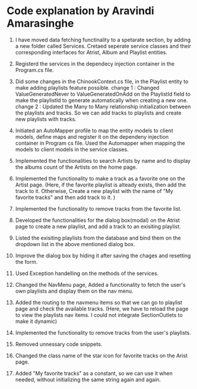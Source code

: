 
# Code explanation by Aravindi Amarasinghe

1. I have moved data fetching functinality to a spetarate section, by adding a new folder called Services. 
   Cretaed seperate service classes and their corresponding interfaces for Atrist, Album and Playlist entities.

2. Registerd the services in the dependecy injection container in the Program.cs file. 

3. Did some changes in the ChinookContext.cs file, in the Playlist entity to make adding playlists feature possible. 
	change 1 : Changed ValueGeneratedNever to ValueGeneratedOnAdd on the PlaylistId field to make the playlistId to generate automatically when creating a new one.
	change 2 : Updated the Many to Many relationship initialization between the playlists and tracks. So we can add tracks to playlists and create new playlists with tracks. 

4. Initiated an AutoMapper profile to map the entity models to client models, define maps and register it on the dependeny injection container in Program cs file. 
   Used the Automapper when mapping the models to client models in the service classes. 

5. Implemented the functionalities to search Artists by name and to display the albums count of the Artists on the home page. 

6. Implemented the functionality to make a track as a favorite one on the Artist page. (Here, if the favorite playlist is alteady exists, then add the track to it. Otherwise, 
   Create a new playlist with the name of "My favorite tracks" and then add track to it. )

7. Implemented the functionality to remove tracks from the favorite list. 

8. Developed the functionalities for the dialog box(modal) on the Atrist page to create a new playlist, and add a track to an exisiting playlist. 

9. Listed the exisiting playlists from the database and bind them on the dropdown list in the above mentioned dialog box. 

10. Improve the dialog box by hiding it after saving the chages and resetting the form. 

11. Used Exception handelling on the methods of the services. 

12. Changed the NavMenu page, Added a functionality to fetch the user's own playlists and display them on the nav menu. 

13. Added the routing to the navmenu items so that we can go to playlist page and check the available tracks. 
   (Here, we have to reload the page to view the playlists nav items. I could not integrate SectionOutlets to make it dynamic)

14. Implemented the functionality to remove tracks from the user's  playlists. 

15. Removed unnessary code snippets.

16. Changed the class name of the star icon for favorite tracks on the Arist page. 

17. Added "My favorite tracks" as a constant, so we can use it when needed, without initializing the same string again and again. 

